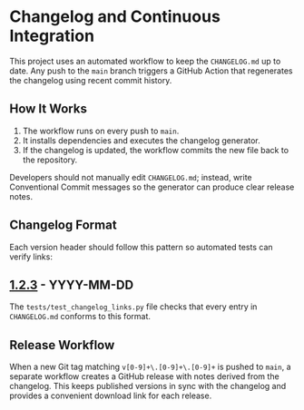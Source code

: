 # Changelog and Continuous Integration

This project uses an automated workflow to keep the `CHANGELOG.md` up to date. Any push to the `main` branch triggers a GitHub Action that regenerates the changelog using recent commit history.

## How It Works

1. The workflow runs on every push to `main`.
2. It installs dependencies and executes the changelog generator.
3. If the changelog is updated, the workflow commits the new file back to the repository.

Developers should not manually edit `CHANGELOG.md`; instead, write Conventional Commit messages so the generator can produce clear release notes.

## Changelog Format

Each version header should follow this pattern so automated tests can verify links:

## [1.2.3](https://github.com/joshuadanpeterson/enhanced-dash-mcp/releases/tag/v1.2.3) - YYYY-MM-DD

The `tests/test_changelog_links.py` file checks that every entry in `CHANGELOG.md` conforms to this format.

## Release Workflow

When a new Git tag matching `v[0-9]+\.[0-9]+\.[0-9]+` is pushed to `main`, a separate workflow
creates a GitHub release with notes derived from the changelog. This keeps
published versions in sync with the changelog and provides a convenient
download link for each release.
